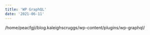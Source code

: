 ```yaml
---
title: 'WP GraphQL'
date: '2021-06-11'
---
```


/home/peacfgji/blog.kaleighscruggs/wp-content/plugins/wp-graphql/
